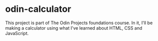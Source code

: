 # odin-calculator

This project is part of The Odin Projects foundations course. In it, I'll be making a calculator using what I've learned about HTML, CSS and JavaScript. 